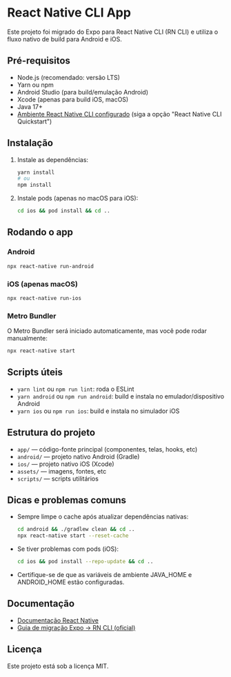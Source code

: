 # React Native CLI App

Este projeto foi migrado do Expo para React Native CLI (RN CLI) e utiliza o fluxo nativo de build para Android e iOS.

## Pré-requisitos

- Node.js (recomendado: versão LTS)
- Yarn ou npm
- Android Studio (para build/emulação Android)
- Xcode (apenas para build iOS, macOS)
- Java 17+
- [Ambiente React Native CLI configurado](https://reactnative.dev/docs/environment-setup) (siga a opção "React Native CLI Quickstart")

## Instalação

1. Instale as dependências:

   ```bash
   yarn install
   # ou
   npm install
   ```

2. Instale pods (apenas no macOS para iOS):

   ```bash
   cd ios && pod install && cd ..
   ```

## Rodando o app

### Android

```bash
npx react-native run-android
```

### iOS (apenas macOS)

```bash
npx react-native run-ios
```

### Metro Bundler

O Metro Bundler será iniciado automaticamente, mas você pode rodar manualmente:

```bash
npx react-native start
```

## Scripts úteis

- `yarn lint` ou `npm run lint`: roda o ESLint
- `yarn android` ou `npm run android`: build e instala no emulador/dispositivo Android
- `yarn ios` ou `npm run ios`: build e instala no simulador iOS

## Estrutura do projeto

- `app/` — código-fonte principal (componentes, telas, hooks, etc)
- `android/` — projeto nativo Android (Gradle)
- `ios/` — projeto nativo iOS (Xcode)
- `assets/` — imagens, fontes, etc
- `scripts/` — scripts utilitários

## Dicas e problemas comuns

- Sempre limpe o cache após atualizar dependências nativas:
  ```bash
  cd android && ./gradlew clean && cd ..
  npx react-native start --reset-cache
  ```
- Se tiver problemas com pods (iOS):
  ```bash
  cd ios && pod install --repo-update && cd ..
  ```
- Certifique-se de que as variáveis de ambiente JAVA_HOME e ANDROID_HOME estão configuradas.

## Documentação

- [Documentação React Native](https://reactnative.dev/docs/environment-setup)
- [Guia de migração Expo → RN CLI (oficial)](https://reactnative.dev/docs/moving-to-expo-managed-workflow)

## Licença

Este projeto está sob a licença MIT.
